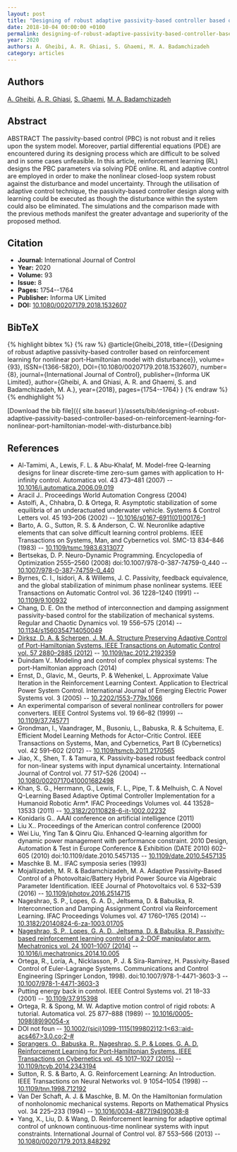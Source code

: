 ```yaml
---
layout: post
title: "Designing of robust adaptive passivity-based controller based on reinforcement learning for nonlinear port-Hamiltonian model with disturbance"
date: 2018-10-04 00:00:00 +0100
permalink: designing-of-robust-adaptive-passivity-based-controller-based-on-reinforcement-learning-for-nonlinear-port-hamiltonian-model-with-disturbance
year: 2020
authors: A. Gheibi, A. R. Ghiasi, S. Ghaemi, M. A. Badamchizadeh
category: articles
---
```

 
## Authors
[A. Gheibi](authors/a-gheibi), [A. R. Ghiasi](authors/a-r-ghiasi), [S. Ghaemi](authors/s-ghaemi), [M. A. Badamchizadeh](authors/m-a-badamchizadeh)
 
## Abstract
ABSTRACT The passivity-based control (PBC) is not robust and it relies upon the system model. Moreover, partial differential equations (PDE) are encountered during its designing process which are difficult to be solved and in some cases unfeasible. In this article, reinforcement learning (RL) designs the PBC parameters via solving PDE online. RL and adaptive control are employed in order to make the nonlinear closed-loop system robust against the disturbance and model uncertainty. Through the utilisation of adaptive control technique, the passivity-based controller design along with learning could be executed as though the disturbance within the system could also be eliminated. The simulations and the comparison made with the previous methods manifest the greater advantage and superiority of the proposed method.
 
## Citation
- **Journal:** International Journal of Control
- **Year:** 2020
- **Volume:** 93
- **Issue:** 8
- **Pages:** 1754--1764
- **Publisher:** Informa UK Limited
- **DOI:** [10.1080/00207179.2018.1532607](https://doi.org/10.1080/00207179.2018.1532607)
 
## BibTeX
{% highlight bibtex %}
{% raw %}
@article{Gheibi_2018,
  title={{Designing of robust adaptive passivity-based controller based on reinforcement learning for nonlinear port-Hamiltonian model with disturbance}},
  volume={93},
  ISSN={1366-5820},
  DOI={10.1080/00207179.2018.1532607},
  number={8},
  journal={International Journal of Control},
  publisher={Informa UK Limited},
  author={Gheibi, A. and Ghiasi, A. R. and Ghaemi, S. and Badamchizadeh, M. A.},
  year={2018},
  pages={1754--1764}
}
{% endraw %}
{% endhighlight %}
 
[Download the bib file]({{ site.baseurl }}/assets/bib/designing-of-robust-adaptive-passivity-based-controller-based-on-reinforcement-learning-for-nonlinear-port-hamiltonian-model-with-disturbance.bib)
 
## References
- Al-Tamimi, A., Lewis, F. L. & Abu-Khalaf, M. Model-free Q-learning designs for linear discrete-time zero-sum games with application to H-infinity control. Automatica vol. 43 473–481 (2007) -- [10.1016/j.automatica.2006.09.019](https://doi.org/10.1016/j.automatica.2006.09.019)
- Aracil J.. Proceedings World Automation Congress (2004)
- Astolfi, A., Chhabra, D. & Ortega, R. Asymptotic stabilization of some equilibria of an underactuated underwater vehicle. Systems &amp; Control Letters vol. 45 193–206 (2002) -- [10.1016/s0167-6911(01)00176-1](https://doi.org/10.1016/s0167-6911(01)00176-1)
- Barto, A. G., Sutton, R. S. & Anderson, C. W. Neuronlike adaptive elements that can solve difficult learning control problems. IEEE Transactions on Systems, Man, and Cybernetics vol. SMC-13 834–846 (1983) -- [10.1109/tsmc.1983.6313077](https://doi.org/10.1109/tsmc.1983.6313077)
- Bertsekas, D. P. Neuro-Dynamic Programming. Encyclopedia of Optimization 2555–2560 (2008) doi:10.1007/978-0-387-74759-0_440 -- [10.1007/978-0-387-74759-0_440](https://doi.org/10.1007/978-0-387-74759-0_440)
- Byrnes, C. I., Isidori, A. & Willems, J. C. Passivity, feedback equivalence, and the global stabilization of minimum phase nonlinear systems. IEEE Transactions on Automatic Control vol. 36 1228–1240 (1991) -- [10.1109/9.100932](https://doi.org/10.1109/9.100932)
- Chang, D. E. On the method of interconnection and damping assignment passivity-based control for the stabilization of mechanical systems. Regular and Chaotic Dynamics vol. 19 556–575 (2014) -- [10.1134/s1560354714050049](https://doi.org/10.1134/s1560354714050049)
- [Dirksz, D. A. & Scherpen, J. M. A. Structure Preserving Adaptive Control of Port-Hamiltonian Systems. IEEE Transactions on Automatic Control vol. 57 2880–2885 (2012)](structure-preserving-adaptive-control-of-port-hamiltonian-systems) -- [10.1109/tac.2012.2192359](https://doi.org/10.1109/tac.2012.2192359)
- Duindam V.. Modeling and control of complex physical systems: The port-Hamiltonian approach (2014)
- Ernst, D., Glavic, M., Geurts, P. & Wehenkel, L. Approximate Value Iteration in the Reinforcement Learning Context. Application to Electrical Power System Control. International Journal of Emerging Electric Power Systems vol. 3 (2005) -- [10.2202/1553-779x.1066](https://doi.org/10.2202/1553-779x.1066)
- An experimental comparison of several nonlinear controllers for power converters. IEEE Control Systems vol. 19 66–82 (1999) -- [10.1109/37.745771](https://doi.org/10.1109/37.745771)
- Grondman, I., Vaandrager, M., Busoniu, L., Babuska, R. & Schuitema, E. Efficient Model Learning Methods for Actor–Critic Control. IEEE Transactions on Systems, Man, and Cybernetics, Part B (Cybernetics) vol. 42 591–602 (2012) -- [10.1109/tsmcb.2011.2170565](https://doi.org/10.1109/tsmcb.2011.2170565)
- Jiao, X., Shen, T. & Tamura, K. Passivity-based robust feedback control for non-linear systems with input dynamical uncertainty. International Journal of Control vol. 77 517–526 (2004) -- [10.1080/00207170410001682498](https://doi.org/10.1080/00207170410001682498)
- Khan, S. G., Herrmann, G., Lewis, F. L., Pipe, T. & Melhuish, C. A Novel Q-Learning Based Adaptive Optimal Controller Implementation for a Humanoid Robotic Arm*. IFAC Proceedings Volumes vol. 44 13528–13533 (2011) -- [10.3182/20110828-6-it-1002.02232](https://doi.org/10.3182/20110828-6-it-1002.02232)
- Konidaris G.. AAAI conference on artificial intelligence (2011)
- Liu X.. Proceedings of the American control conference (2000)
- Wei Liu, Ying Tan & Qinru Qiu. Enhanced Q-learning algorithm for dynamic power management with performance constraint. 2010 Design, Automation &amp; Test in Europe Conference &amp; Exhibition (DATE 2010) 602–605 (2010) doi:10.1109/date.2010.5457135 -- [10.1109/date.2010.5457135](https://doi.org/10.1109/date.2010.5457135)
- Maschke B. M.. IFAC symposia series (1993)
- Mojallizadeh, M. R. & Badamchizadeh, M. A. Adaptive Passivity-Based Control of a Photovoltaic/Battery Hybrid Power Source via Algebraic Parameter Identification. IEEE Journal of Photovoltaics vol. 6 532–539 (2016) -- [10.1109/jphotov.2016.2514715](https://doi.org/10.1109/jphotov.2016.2514715)
- Nageshrao, S. P., Lopes, G. A. D., Jeltsema, D. & Babuška, R. Interconnection and Damping Assignment Control via Reinforcement Learning. IFAC Proceedings Volumes vol. 47 1760–1765 (2014) -- [10.3182/20140824-6-za-1003.01705](https://doi.org/10.3182/20140824-6-za-1003.01705)
- [Nageshrao, S. P., Lopes, G. A. D., Jeltsema, D. & Babuška, R. Passivity-based reinforcement learning control of a 2-DOF manipulator arm. Mechatronics vol. 24 1001–1007 (2014)](passivity-based-reinforcement-learning-control-of-a-2-dof-manipulator-arm) -- [10.1016/j.mechatronics.2014.10.005](https://doi.org/10.1016/j.mechatronics.2014.10.005)
- Ortega, R., Loría, A., Nicklasson, P. J. & Sira-Ramírez, H. Passivity-Based Control of Euler-Lagrange Systems. Communications and Control Engineering (Springer London, 1998). doi:10.1007/978-1-4471-3603-3 -- [10.1007/978-1-4471-3603-3](https://doi.org/10.1007/978-1-4471-3603-3)
- Putting energy back in control. IEEE Control Systems vol. 21 18–33 (2001) -- [10.1109/37.915398](https://doi.org/10.1109/37.915398)
- Ortega, R. & Spong, M. W. Adaptive motion control of rigid robots: A tutorial. Automatica vol. 25 877–888 (1989) -- [10.1016/0005-1098(89)90054-x](https://doi.org/10.1016/0005-1098(89)90054-x)
- DOI not foun -- [10.1002/(sici)1099-1115(199802)12:1<63::aid-acs467>3.0.co;2-#](https://doi.org/10.1002/(sici)1099-1115(199802)12:1<63::aid-acs467>3.0.co;2-#)
- [Sprangers, O., Babuska, R., Nageshrao, S. P. & Lopes, G. A. D. Reinforcement Learning for Port-Hamiltonian Systems. IEEE Transactions on Cybernetics vol. 45 1017–1027 (2015)](reinforcement-learning-for-port-hamiltonian-systems) -- [10.1109/tcyb.2014.2343194](https://doi.org/10.1109/tcyb.2014.2343194)
- Sutton, R. S. & Barto, A. G. Reinforcement Learning: An Introduction. IEEE Transactions on Neural Networks vol. 9 1054–1054 (1998) -- [10.1109/tnn.1998.712192](https://doi.org/10.1109/tnn.1998.712192)
- Van Der Schaft, A. J. & Maschke, B. M. On the Hamiltonian formulation of nonholonomic mechanical systems. Reports on Mathematical Physics vol. 34 225–233 (1994) -- [10.1016/0034-4877(94)90038-8](https://doi.org/10.1016/0034-4877(94)90038-8)
- Yang, X., Liu, D. & Wang, D. Reinforcement learning for adaptive optimal control of unknown continuous-time nonlinear systems with input constraints. International Journal of Control vol. 87 553–566 (2013) -- [10.1080/00207179.2013.848292](https://doi.org/10.1080/00207179.2013.848292)


